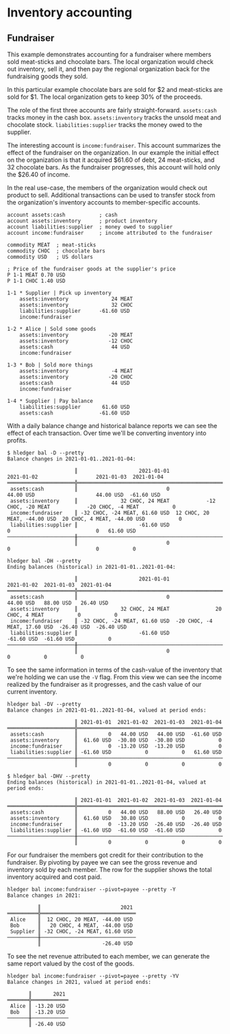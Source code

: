 # Inventory accounting

## Fundraiser

This example demonstrates accounting for a fundraiser where members sold
meat-sticks and chocolate bars. The local organization would check out
inventory, sell it, and then pay the regional organization back for the
fundraising goods they sold.

In this particular example chocolate bars are sold for $2 and meat-sticks
are sold for $1. The local organization gets to keep 30% of the proceeds.

The role of the first three accounts are fairly straight-forward.
`assets:cash` tracks money in the cash box. `assets:inventory` tracks 
the unsold meat and chocolate stock. `liabilities:supplier` tracks
the money owed to the supplier.

The interesting account is `income:fundraiser`. This account summarizes
the effect of the fundraiser on the organization. In our example the
initial effect on the organization is that it acquired $61.60 of debt,
24 meat-sticks, and 32 chocolate bars. As the fundraiser progresses, this
account will hold only the $26.40 of income.

In the real use-case, the members of the organization would check out
product to sell. Additional transactions can be used to transfer stock
from the organization's inventory accounts to member-specific accounts.

```journal
account assets:cash           ; cash
account assets:inventory      ; product inventory
account liabilities:supplier  ; money owed to supplier
account income:fundraiser     ; income attributed to the fundraiser

commodity MEAT  ; meat-sticks
commodity CHOC  ; chocolate bars
commodity USD   ; US dollars

; Price of the fundraiser goods at the supplier's price
P 1-1 MEAT 0.70 USD
P 1-1 CHOC 1.40 USD

1-1 * Supplier | Pick up inventory
    assets:inventory              24 MEAT
    assets:inventory              32 CHOC
    liabilities:supplier      -61.60 USD
    income:fundraiser

1-2 * Alice | Sold some goods
    assets:inventory             -20 MEAT
    assets:inventory             -12 CHOC
    assets:cash                   44 USD
    income:fundraiser

1-3 * Bob | Sold more things
    assets:inventory              -4 MEAT
    assets:inventory             -20 CHOC
    assets:cash                   44 USD
    income:fundraiser

1-4 * Supplier | Pay balance
    liabilities:supplier       61.60 USD
    assets:cash               -61.60 USD
```

With a daily balance change and historical balance reports we can see the
effect of each transaction. Over time we'll be converting inventory into
profits.

```
$ hledger bal -D --pretty
Balance changes in 2021-01-01..2021-01-04:

                      ║                    2021-01-01                    2021-01-02                   2021-01-03  2021-01-04
══════════════════════╬══════════════════════════════════════════════════════════════════════════════════════════════════════
 assets:cash          ║                             0                     44.00 USD                    44.00 USD  -61.60 USD
 assets:inventory     ║              32 CHOC, 24 MEAT            -12 CHOC, -20 MEAT            -20 CHOC, -4 MEAT           0
 income:fundraiser    ║ -32 CHOC, -24 MEAT, 61.60 USD  12 CHOC, 20 MEAT, -44.00 USD  20 CHOC, 4 MEAT, -44.00 USD           0
 liabilities:supplier ║                    -61.60 USD                             0                            0   61.60 USD
──────────────────────╫──────────────────────────────────────────────────────────────────────────────────────────────────────
                      ║                             0                             0                            0           0

hledger bal -DH --pretty
Ending balances (historical) in 2021-01-01..2021-01-04:

                      ║                    2021-01-01                    2021-01-02  2021-01-03  2021-01-04
══════════════════════╬═════════════════════════════════════════════════════════════════════════════════════
 assets:cash          ║                             0                     44.00 USD   88.00 USD   26.40 USD
 assets:inventory     ║              32 CHOC, 24 MEAT               20 CHOC, 4 MEAT           0           0
 income:fundraiser    ║ -32 CHOC, -24 MEAT, 61.60 USD  -20 CHOC, -4 MEAT, 17.60 USD  -26.40 USD  -26.40 USD
 liabilities:supplier ║                    -61.60 USD                    -61.60 USD  -61.60 USD           0
──────────────────────╫─────────────────────────────────────────────────────────────────────────────────────
                      ║                             0                             0           0           0                  
```

To see the same information in terms of the cash-value of the inventory
that we're holding we can use the `-V` flag.  From this view we can see the
income realized by the fundraiser as it progresses, and the cash value
of our current inventory.

```cli
hledger bal -DV --pretty
Balance changes in 2021-01-01..2021-01-04, valued at period ends:

                      ║ 2021-01-01  2021-01-02  2021-01-03  2021-01-04
══════════════════════╬════════════════════════════════════════════════
 assets:cash          ║          0   44.00 USD   44.00 USD  -61.60 USD
 assets:inventory     ║  61.60 USD  -30.80 USD  -30.80 USD           0
 income:fundraiser    ║          0  -13.20 USD  -13.20 USD           0
 liabilities:supplier ║ -61.60 USD           0           0   61.60 USD
──────────────────────╫────────────────────────────────────────────────
                      ║          0           0           0           0

$ hledger bal -DHV --pretty
Ending balances (historical) in 2021-01-01..2021-01-04, valued at period ends:

                      ║ 2021-01-01  2021-01-02  2021-01-03  2021-01-04
══════════════════════╬════════════════════════════════════════════════
 assets:cash          ║          0   44.00 USD   88.00 USD   26.40 USD
 assets:inventory     ║  61.60 USD   30.80 USD           0           0
 income:fundraiser    ║          0  -13.20 USD  -26.40 USD  -26.40 USD
 liabilities:supplier ║ -61.60 USD  -61.60 USD  -61.60 USD           0
──────────────────────╫────────────────────────────────────────────────
                      ║          0           0           0           0
```

For our fundraiser the members got credit for their contribution to the
fundraiser. By pivoting by payee we can see the gross revenue and inventory
sold by each member. The row for the supplier shows the total inventory
acquired and cost paid.

```cli
hledger bal income:fundraiser --pivot=payee --pretty -Y
Balance changes in 2021:

          ║                          2021
══════════╬═══════════════════════════════
 Alice    ║  12 CHOC, 20 MEAT, -44.00 USD
 Bob      ║   20 CHOC, 4 MEAT, -44.00 USD
 Supplier ║ -32 CHOC, -24 MEAT, 61.60 USD
──────────╫───────────────────────────────
          ║                    -26.40 USD
```

To see the net revenue attributed to each member, we can generate the same
report valued by the cost of the goods.

```cli
hledger bal income:fundraiser --pivot=payee --pretty -YV
Balance changes in 2021, valued at period ends:

       ║       2021
═══════╬════════════
 Alice ║ -13.20 USD
 Bob   ║ -13.20 USD
───────╫────────────
       ║ -26.40 USD
```
